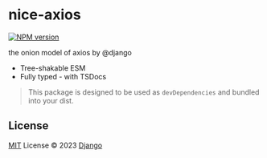 # nice-axios

[![NPM version](https://img.shields.io/npm/v/nice-axios?color=a1b858&label=)](https://www.npmjs.com/package/nice-axios)

the onion model of axios by @django

- Tree-shakable ESM
- Fully typed - with TSDocs

> This package is designed to be used as `devDependencies` and bundled into your dist.

## License

[MIT](./LICENSE) License © 2023 [Django](https://github.com/sixdjango)
